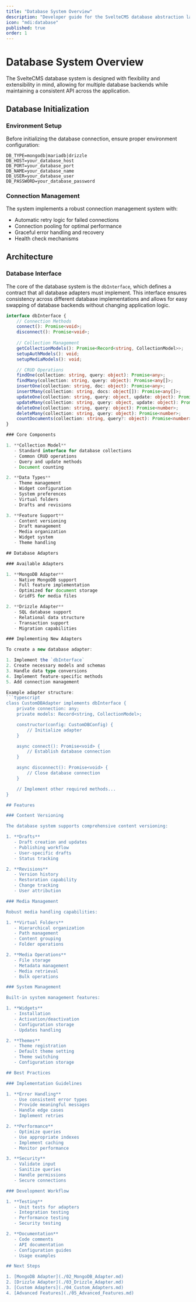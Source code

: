 ```yaml
---
title: "Database System Overview"
description: "Developer guide for the SvelteCMS database abstraction layer"
icon: "mdi:database"
published: true
order: 1
---
```


# Database System Overview

The SvelteCMS database system is designed with flexibility and extensibility in mind, allowing for multiple database backends while maintaining a consistent API across the application.

## Database Initialization

### Environment Setup
Before initializing the database connection, ensure proper environment configuration:

```env
DB_TYPE=mongodb|mariadb|drizzle
DB_HOST=your_database_host
DB_PORT=your_database_port
DB_NAME=your_database_name
DB_USER=your_database_user
DB_PASSWORD=your_database_password
```

### Connection Management
The system implements a robust connection management system with:
- Automatic retry logic for failed connections
- Connection pooling for optimal performance
- Graceful error handling and recovery
- Health check mechanisms

## Architecture

### Database Interface

The core of the database system is the `dbInterface`, which defines a contract that all database adapters must implement. This interface ensures consistency across different database implementations and allows for easy swapping of database backends without changing application logic.

```typescript
interface dbInterface {
    // Connection Methods
    connect(): Promise<void>;
    disconnect(): Promise<void>;
    
    // Collection Management
    getCollectionModels(): Promise<Record<string, CollectionModel>>;
    setupAuthModels(): void;
    setupMediaModels(): void;

    // CRUD Operations
    findOne(collection: string, query: object): Promise<any>;
    findMany(collection: string, query: object): Promise<any[]>;
    insertOne(collection: string, doc: object): Promise<any>;
    insertMany(collection: string, docs: object[]): Promise<any[]>;
    updateOne(collection: string, query: object, update: object): Promise<any>;
    updateMany(collection: string, query: object, update: object): Promise<any>;
    deleteOne(collection: string, query: object): Promise<number>;
    deleteMany(collection: string, query: object): Promise<number>;
    countDocuments(collection: string, query?: object): Promise<number>;
}

### Core Components

1. **Collection Model**
   - Standard interface for database collections
   - Common CRUD operations
   - Query and update methods
   - Document counting

2. **Data Types**
   - Theme management
   - Widget configuration
   - System preferences
   - Virtual folders
   - Drafts and revisions

3. **Feature Support**
   - Content versioning
   - Draft management
   - Media organization
   - Widget system
   - Theme handling

## Database Adapters

### Available Adapters

1. **MongoDB Adapter**
   - Native MongoDB support
   - Full feature implementation
   - Optimized for document storage
   - GridFS for media files

2. **Drizzle Adapter**
   - SQL database support
   - Relational data structure
   - Transaction support
   - Migration capabilities

### Implementing New Adapters

To create a new database adapter:

1. Implement the `dbInterface`
2. Create necessary models and schemas
3. Handle data type conversions
4. Implement feature-specific methods
5. Add connection management

Example adapter structure:
```typescript
class CustomDBAdapter implements dbInterface {
    private connection: any;
    private models: Record<string, CollectionModel>;

    constructor(config: CustomDBConfig) {
        // Initialize adapter
    }

    async connect(): Promise<void> {
        // Establish database connection
    }

    async disconnect(): Promise<void> {
        // Close database connection
    }

    // Implement other required methods...
}

## Features

### Content Versioning

The database system supports comprehensive content versioning:

1. **Drafts**
   - Draft creation and updates
   - Publishing workflow
   - User-specific drafts
   - Status tracking

2. **Revisions**
   - Version history
   - Restoration capability
   - Change tracking
   - User attribution

### Media Management

Robust media handling capabilities:

1. **Virtual Folders**
   - Hierarchical organization
   - Path management
   - Content grouping
   - Folder operations

2. **Media Operations**
   - File storage
   - Metadata management
   - Media retrieval
   - Bulk operations

### System Management

Built-in system management features:

1. **Widgets**
   - Installation
   - Activation/deactivation
   - Configuration storage
   - Updates handling

2. **Themes**
   - Theme registration
   - Default theme setting
   - Theme switching
   - Configuration storage

## Best Practices

### Implementation Guidelines

1. **Error Handling**
   - Use consistent error types
   - Provide meaningful messages
   - Handle edge cases
   - Implement retries

2. **Performance**
   - Optimize queries
   - Use appropriate indexes
   - Implement caching
   - Monitor performance

3. **Security**
   - Validate input
   - Sanitize queries
   - Handle permissions
   - Secure connections

### Development Workflow

1. **Testing**
   - Unit tests for adapters
   - Integration testing
   - Performance testing
   - Security testing

2. **Documentation**
   - Code comments
   - API documentation
   - Configuration guides
   - Usage examples

## Next Steps

1. [MongoDB Adapter](./02_MongoDB_Adapter.md)
2. [Drizzle Adapter](./03_Drizzle_Adapter.md)
3. [Custom Adapters](./04_Custom_Adapters.md)
4. [Advanced Features](./05_Advanced_Features.md)

